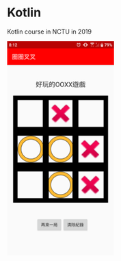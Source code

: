 # Kotlin
Kotlin course in NCTU in 2019

<img src="https://github.com/KJ-black/Kotlin/blob/main/Circle_fork/241888314_2615698512059349_7581110830484669856_n.png" alt="drawing" width="250"/>
